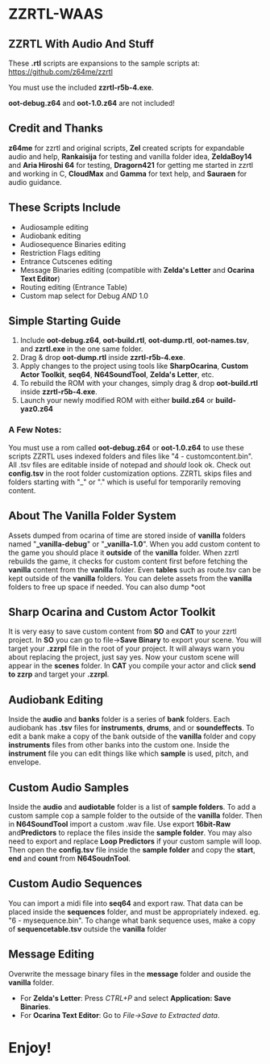 # ZZRTL-WAAS
## ZZRTL With Audio And Stuff

These **.rtl** scripts are expansions to the sample scripts at: https://github.com/z64me/zzrtl

You must use the included **zzrtl-r5b-4.exe**.

**oot-debug.z64** and **oot-1.0.z64** are not included!

## Credit and Thanks
**z64me** for zzrtl and original scripts, **Zel** created scripts for expandable audio and help, **Rankaisija** for testing and vanilla folder idea, **ZeldaBoy14** and **Aria Hiroshi 64** for testing, **Dragorn421** for getting me started in zzrtl and working in C, **CloudMax** and **Gamma** for text help, and **Sauraen** for audio guidance.

## These Scripts Include
- Audiosample editing
- Audiobank editing
- Audiosequence Binaries editing
- Restriction Flags editing
- Entrance Cutscenes editing
- Message Binaries editing (compatible with **Zelda's Letter** and **Ocarina Text Editor**)
- Routing editing (Entrance Table)
- Custom map select for Debug *AND* 1.0

## Simple Starting Guide
1. Include **oot-debug.z64**, **oot-build.rtl**, **oot-dump.rtl**, **oot-names.tsv**, and **zzrtl.exe** in the one same folder.
2. Drag & drop **oot-dump.rtl** inside **zzrtl-r5b-4.exe**.
3. Apply changes to the project using tools like **SharpOcarina**, **Custom Actor Toolkit**, **seq64**, **N64SoundTool**, **Zelda's Letter**, etc.
4. To rebuild the ROM with your changes, simply drag & drop **oot-build.rtl** inside **zzrtl-r5b-4.exe**.
5. Launch your newly modified ROM with either **build.z64** or **build-yaz0.z64**

### A Few Notes:
You must use a rom called **oot-debug.z64** or **oot-1.0.z64** to use these scripts
ZZRTL uses indexed folders and files like "4 - customcontent.bin".
All .tsv files are editable inside of notepad and *should* look ok.
Check out **config.tsv** in the root folder customization options.
ZZRTL skips files and folders starting with  "_" or "." which is useful for temporarily removing content.

## About The Vanilla Folder System
Assets dumped from ocarina of time are stored inside of **vanilla** folders named "**_vanilla-debug**" or "**_vanilla-1.0**". When you add custom content to the game you should place it **outside** of the **vanilla** folder. When zzrtl rebuilds the game, it checks for custom content first before fetching the **vanilla** content from the **vanilla** folder. Even **tables** such as route.tsv can be kept outside of the **vanilla** folders. You can delete assets from the **vanilla** folders to free up space if needed. You can also dump *oot

## Sharp Ocarina and Custom Actor Toolkit
It is very easy to save custom content from **SO** and **CAT** to your zzrtl project. In **SO** you can go to file->**Save Binary** to export your scene. You will target your **.zzrpl** file in the root of your project. It will always warn you about replacing the project, just say yes. Now your custom scene will appear in the **scenes** folder. In **CAT** you compile your actor and click **send to zzrp** and target your **.zzrpl**.

## Audiobank Editing
Inside the **audio** and **banks** folder is a series of **bank** folders. Each audiobank has **.tsv** files for **instruments**, **drums**, and or **soundeffects**. To edit a bank make a copy of the bank outside of the **vanilla** folder and copy **instruments** files from other banks into the custom one. Inside the **instrument** file you can edit things like which **sample** is used, pitch, and envelope.

## Custom Audio Samples
Inside the **audio** and **audiotable** folder is a list of **sample folders**. To add a custom sample cop a sample folder to the outside of the **vanilla** folder. Then in **N64SoundTool** import a custom .wav file. Use export **16bit-Raw** and**Predictors** to replace the files inside the **sample folder**. You may also need to export and replace **Loop Predictors** if your custom sample will loop. Then open the **config.tsv** file inside the **sample folder** and copy the **start**, **end** and **count** from **N64SoudnTool**.

## Custom Audio Sequences
You can import a midi file into **seq64** and export raw. That data can be placed inside the **sequences** folder, and must be appropriately indexed. eg. "6 - mysequence.bin".
To change what bank sequence uses, make a copy of **sequencetable.tsv** outside the **vanilla** folder 

## Message Editing
Overwrite the message binary files in the **message** folder and ouside the **vanilla** folder.
- For **Zelda's Letter**: Press *CTRL+P* and select **Application: Save Binaries**.
- For **Ocarina Text Editor**: Go to *File->Save to Extracted data*.

# Enjoy!
